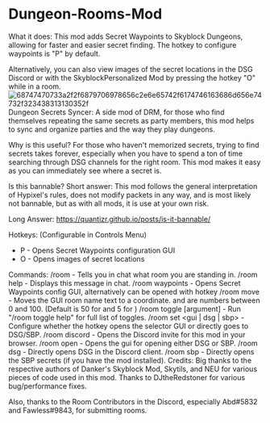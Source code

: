 # Dungeon-Rooms-Mod


What it does:
This mod adds Secret Waypoints to Skyblock Dungeons, allowing for faster and easier secret finding. The hotkey to configure waypoints is "P" by default.

Alternatively, you can also view images of the secret locations in the DSG Discord or with the SkyblockPersonalized Mod by pressing the hotkey "O" while in a room.![68747470733a2f2f6879706978656c2e6e65742f6174746163686d656e74732f323438313130352f](https://user-images.githubusercontent.com/104752603/166192905-faf79204-3fdc-4cdd-a417-5674f7b64ec7.png)
Dungeon Secrets Syncer:
A side mod of DRM, for those who find themselves repeating the same secrets as party members, this mod helps to sync and organize parties and the way they play dungeons.

Why is this useful?
For those who haven't memorized secrets, trying to find secrets takes forever, especially when you have to spend a ton of time searching through DSG channels for the right room. This mod makes it easy as you can immediately see where a secret is.

Is this bannable?
Short answer: This mod follows the general interpretation of Hypixel's rules, does not modify packets in any way, and is most likely not bannable, but as with all mods, it is use at your own risk.

Long Answer: https://quantizr.github.io/posts/is-it-bannable/

Hotkeys:
(Configurable in Controls Menu)

-  P - Opens Secret Waypoints configuration GUI
-  O - Opens images of secret locations

Commands:
/room - Tells you in chat what room you are standing in.
/room help - Displays this message in chat.
/room waypoints - Opens Secret Waypoints config GUI, alternatively can be opened with hotkey
/room move <x> <y> - Moves the GUI room name text to a coordinate. and are numbers between 0 and 100. (Default is 50 for <x> and 5 for <y>)
/room toggle [argument] - Run "/room toggle help" for full list of toggles.
/room set <gui | dsg | sbp> - Configure whether the hotkey opens the selector GUI or directly goes to DSG/SBP.
/room discord - Opens the Discord invite for this mod in your browser.
/room open - Opens the gui for opening either DSG or SBP.
/room dsg - Directly opens DSG in the Discord client.
/room sbp - Directly opens the SBP secrets (if you have the mod installed).
Credits:
Big thanks to the respective authors of Danker's Skyblock Mod, Skytils, and NEU for various pieces of code used in this mod. Thanks to DJtheRedstoner for various bug/performance fixes.

Also, thanks to the Room Contributors in the Discord, especially Abd#5832 and Fawless#9843, for submitting rooms.
